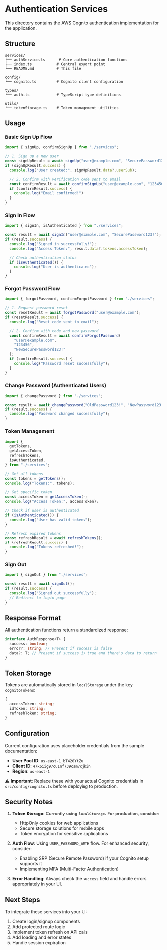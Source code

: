 # Authentication Services

This directory contains the AWS Cognito authentication implementation for the application.

## Structure

```
services/
├── authService.ts      # Core authentication functions
├── index.ts           # Central export point
└── README.md          # This file

config/
└── cognito.ts         # Cognito client configuration

types/
└── auth.ts            # TypeScript type definitions

utils/
└── tokenStorage.ts    # Token management utilities
```

## Usage

### Basic Sign Up Flow

```typescript
import { signUp, confirmSignUp } from "./services";

// 1. Sign up a new user
const signUpResult = await signUp("user@example.com", "SecurePassword123!");
if (signUpResult.success) {
  console.log("User created:", signUpResult.data?.userSub);

  // 2. Confirm with verification code sent to email
  const confirmResult = await confirmSignUp("user@example.com", "123456");
  if (confirmResult.success) {
    console.log("Email confirmed!");
  }
}
```

### Sign In Flow

```typescript
import { signIn, isAuthenticated } from "./services";

const result = await signIn("user@example.com", "SecurePassword123!");
if (result.success) {
  console.log("Signed in successfully!");
  console.log("Access Token:", result.data?.tokens.accessToken);

  // Check authentication status
  if (isAuthenticated()) {
    console.log("User is authenticated");
  }
}
```

### Forgot Password Flow

```typescript
import { forgotPassword, confirmForgotPassword } from "./services";

// 1. Request password reset
const resetResult = await forgotPassword("user@example.com");
if (resetResult.success) {
  console.log("Reset code sent to email");

  // 2. Confirm with code and new password
  const confirmResult = await confirmForgotPassword(
    "user@example.com",
    "123456",
    "NewSecurePassword123!"
  );
  if (confirmResult.success) {
    console.log("Password reset successfully");
  }
}
```

### Change Password (Authenticated Users)

```typescript
import { changePassword } from "./services";

const result = await changePassword("OldPassword123!", "NewPassword123!");
if (result.success) {
  console.log("Password changed successfully");
}
```

### Token Management

```typescript
import {
  getTokens,
  getAccessToken,
  refreshTokens,
  isAuthenticated,
} from "./services";

// Get all tokens
const tokens = getTokens();
console.log("Tokens:", tokens);

// Get specific token
const accessToken = getAccessToken();
console.log("Access Token:", accessToken);

// Check if user is authenticated
if (isAuthenticated()) {
  console.log("User has valid tokens");
}

// Refresh expired tokens
const refreshResult = await refreshTokens();
if (refreshResult.success) {
  console.log("Tokens refreshed!");
}
```

### Sign Out

```typescript
import { signOut } from "./services";

const result = await signOut();
if (result.success) {
  console.log("Signed out successfully");
  // Redirect to login page
}
```

## Response Format

All authentication functions return a standardized response:

```typescript
interface AuthResponse<T> {
  success: boolean;
  error?: string; // Present if success is false
  data?: T; // Present if success is true and there's data to return
}
```

## Token Storage

Tokens are automatically stored in `localStorage` under the key `cognitoTokens`:

```typescript
{
  accessToken: string;
  idToken: string;
  refreshToken: string;
}
```

## Configuration

Current configuration uses placeholder credentials from the sample documentation:

- **User Pool ID**: `us-east-1_bT420YtZu`
- **Client ID**: `47k6iig97cu1nf739csm7cjkin`
- **Region**: `us-east-1`

⚠️ **Important**: Replace these with your actual Cognito credentials in `src/config/cognito.ts` before deploying to production.

## Security Notes

1. **Token Storage**: Currently using `localStorage`. For production, consider:

   - HttpOnly cookies for web applications
   - Secure storage solutions for mobile apps
   - Token encryption for sensitive applications

2. **Auth Flow**: Using `USER_PASSWORD_AUTH` flow. For enhanced security, consider:

   - Enabling SRP (Secure Remote Password) if your Cognito setup supports it
   - Implementing MFA (Multi-Factor Authentication)

3. **Error Handling**: Always check the `success` field and handle errors appropriately in your UI.

## Next Steps

To integrate these services into your UI:

1. Create login/signup components
2. Add protected route logic
3. Implement token refresh on API calls
4. Add loading and error states
5. Handle session expiration
